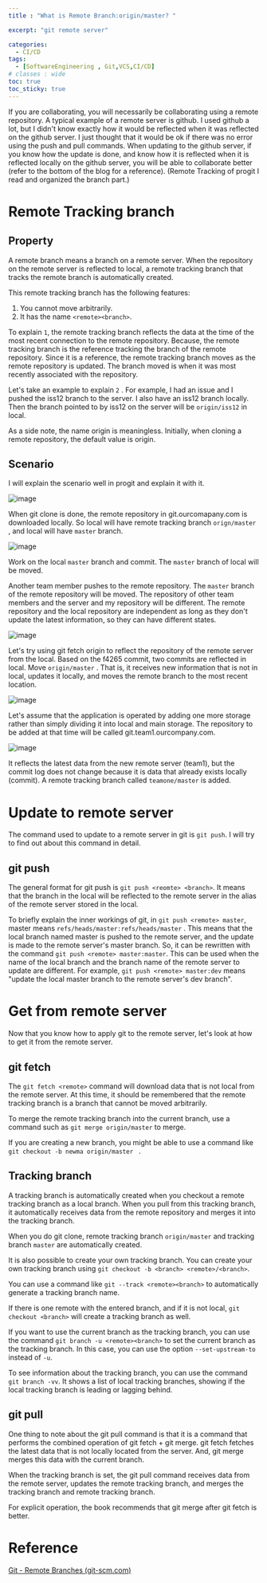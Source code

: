 ```yaml
---
title : "What is Remote Branch:origin/master? "

excerpt: "git remote server"

categories:
  - CI/CD
tags:
  - [SoftwareEngineering , Git,VCS,CI/CD]
# classes : wide
toc: true
toc_sticky: true
---
```

If you are collaborating, you will necessarily be collaborating using a remote repository. A typical example of a remote server is github. I used github a lot, but I didn't know exactly how it would be reflected when it was reflected on the github server. I just thought that it would be ok if there was no error using the push and pull commands. When updating to the github server, if you know how the update is done, and know how it is reflected when it is reflected locally on the github server, you will be able to collaborate better (refer to the bottom of the blog for a reference). (Remote Tracking of progit I read and organized the branch part.)



# Remote Tracking branch

## Property

A remote branch means a branch on a remote server. When the repository on the remote server is reflected to local, a remote tracking branch that tracks the remote branch is automatically created.

This remote tracking branch has the following features:

1. You cannot move arbitrarily.
2. It has the name `<remote><branch>`.

To explain `1`, the remote tracking branch reflects the data at the time of the most recent connection to the remote repository. Because, the remote tracking branch is the reference tracking the branch of the remote repository. Since it is a reference, the remote tracking branch moves as the remote repository is updated. The branch moved is when it was most recently associated with the repository.

Let's take an example to explain `2` . For example, I had an issue and I pushed the iss12 branch to the server. I also have an iss12 branch locally. Then the branch pointed to by iss12 on the server will be `origin/iss12` in local.

As a side note, the name origin is meaningless. Initially, when cloning a remote repository, the default value is origin.





## Scenario

I will explain the scenario well in progit and explain it with it.





![image](https://user-images.githubusercontent.com/50165842/155986736-bb4396dc-6b7b-4be9-8942-3b5780024e4d.png)



When git clone is done, the remote repository in git.ourcomapany.com is downloaded locally. So local will have remote tracking branch `orign/master` , and local will have `master` branch.

![image](https://user-images.githubusercontent.com/50165842/155987281-14dcacf6-0817-431e-b4f1-bd113ff2811e.png)

Work on the local `master` branch and commit. The `master` branch of local will be moved.

Another team member pushes to the remote repository. The `master` branch of the remote repository will be moved. The repository of other team members and the server and my repository will be different. The remote repository and the local repository are independent as long as they don't update the latest information, so they can have different states.

![image](https://user-images.githubusercontent.com/50165842/155987816-1b7491f1-2b42-4d8b-a418-57f22427ccbd.png)

Let's try using git fetch origin to reflect the repository of the remote server from the local. Based on the f4265 commit, two commits are reflected in local. Move `origin/master` . That is, it receives new information that is not in local, updates it locally, and moves the remote branch to the most recent location.



![image](https://user-images.githubusercontent.com/50165842/155988403-b8a514a3-1475-4501-b6b9-7336bea1790a.png)





Let's assume that the application is operated by adding one more storage rather than simply dividing it into local and main storage. The repository to be added at that time will be called git.team1.ourcompany.com.



![image](https://user-images.githubusercontent.com/50165842/156175544-5cff8002-c388-4e4b-8f8f-3fdf7426014c.png)

It reflects the latest data from the new remote server (team1), but the commit log does not change because it is data that already exists locally (commit). A remote tracking branch called `teamone/master` is added.



# Update to remote server

The command used to update to a remote server in git is `git push`. I will try to find out about this command in detail.

## git push

The general format for git push is `git push <reomte> <branch>`. It means that the branch in the local will be reflected to the remote server in the alias of the remote server stored in the local.

To briefly explain the inner workings of git, in `git push <remote> master`, master means `refs/heads/master:refs/heads/master` . This means that the local branch named master is pushed to the remote server, and the update is made to the remote server's master branch. So, it can be rewritten with the command `git push <remote> master:master`. This can be used when the name of the local branch and the branch name of the remote server to update are different. For example, `git push <remote> master:dev` means "update the local master branch to the remote server's dev branch".

# Get from remote server

Now that you know how to apply git to the remote server, let's look at how to get it from the remote server.

## git fetch

The `git fetch <remote>` command will download data that is not local from the remote server. At this time, it should be remembered that the remote tracking branch is a branch that cannot be moved arbitrarily.

To merge the remote tracking branch into the current branch, use a command such as `git merge origin/master` to merge.

If you are creating a new branch, you might be able to use a command like `git checkout -b newma origin/master ` .



## Tracking branch

A tracking branch is automatically created when you checkout a remote tracking branch as a local branch. When you pull from this tracking branch, it automatically receives data from the remote repository and merges it into the tracking branch.

When you do git clone, remote tracking branch `origin/master` and tracking branch `master` are automatically created.

It is also possible to create your own tracking branch. You can create your own tracking branch using `git checkout -b <branch> <remote>/<branch>`.

You can use a command like `git --track <remote><branch>` to automatically generate a tracking branch name.

If there is one remote with the entered branch, and if it is not local, `git checkout <branch>` will create a tracking branch as well.

If you want to use the current branch as the tracking branch, you can use the command `git branch -u <remote><branch>` to set the current branch as the tracking branch. In this case, you can use the option `--set-upstream-to` instead of `-u`.

To see information about the tracking branch, you can use the command `git branch -vv`. It shows a list of local tracking branches, showing if the local tracking branch is leading or lagging behind.



## git pull

One thing to note about the git pull command is that it is a command that performs the combined operation of git fetch + git merge. git fetch fetches the latest data that is not locally located from the server. And, git merge merges this data with the current branch.

When the tracking branch is set, the git pull command receives data from the remote server, updates the remote tracking branch, and merges the tracking branch and remote tracking branch.

For explicit operation, the book recommends that git merge after git fetch is better.



# Reference

[Git - Remote Branches (git-scm.com)](https://git-scm.com/book/en/v2/Git-Branching-Remote-Branches)

